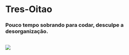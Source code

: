 # Tres-Oitao
<h3>Pouco tempo sobrando para codar, desculpe a desorganização.</h3>
<br />
<img src="https://github.com/mowlkmorok/Tres-Oitao/blob/master/gifs/amostra.gif?raw=true">
